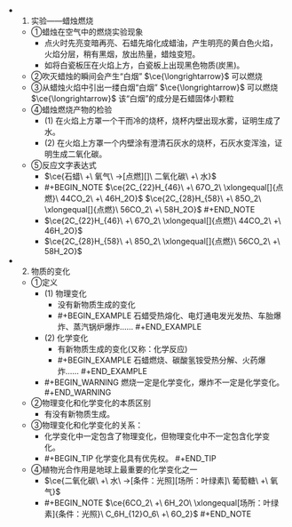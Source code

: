 -
  1. 实验——蜡烛燃烧
	- ①蜡烛在空气中的燃烧实验现象
		- 点火时先亮变暗再亮、石蜡先熔化成蜡油，产生明亮的黄白色火焰，火焰分层，稍有黑烟，放出热量，蜡烛变短。
		- 如将白瓷板压在火焰上方，白瓷板上出现黑色物质(炭黑)。
	- ②吹灭蜡烛的瞬间会产生“白烟” $\ce{\longrightarrow}$ 可以燃烧
	- ③从蜡烛火焰中引出一缕白烟“白烟” $\ce{\longrightarrow}$ 可以燃烧 $\ce{\longrightarrow}$ 该“白烟”的成分是石蜡固体小颗粒
	- ④蜡烛燃烧产物的检验
		- (1) 在火焰上方罩一个干而冷的烧杯，烧杯内壁出现水雾，证明生成了水。
		- (2) 在火焰上方罩一个内壁涂有澄清石灰水的烧杯，石灰水变浑浊，证明生成二氧化碳。
	- ⑤反应文字表达式
		- $\ce{石蜡\ +\ 氧气\ ->[点燃][]\ 二氧化碳\ +\ 水}$
		-
		  #+BEGIN_NOTE
		  $\ce{2C_{22}H_{46}\ +\ 67O_2\ \xlongequal[]{点燃}\ 44CO_2\ +\ 46H_2O}$
		  $\ce{2C_{28}H_{58}\ +\ 85O_2\ \xlongequal[]{点燃}\ 56CO_2\ +\ 58H_2O}$
		  #+END_NOTE
		- $\ce{2C_{22}H_{46}\ +\ 67O_2\ \xlongequal[]{点燃}\ 44CO_2\ +\ 46H_2O}$
		- $\ce{2C_{28}H_{58}\ +\ 85O_2\ \xlongequal[]{点燃}\ 56CO_2\ +\ 58H_2O}$
-
  2. 物质的变化
	- ①定义
		- (1) 物理变化
			- 没有新物质生成的变化
			-
			  #+BEGIN_EXAMPLE
			  石蜡受热熔化、电灯通电发光发热、车胎爆炸、蒸汽锅炉爆炸……
			  #+END_EXAMPLE
		- (2) 化学变化
			- 有新物质生成的变化(又称：化学反应)
			-
			  #+BEGIN_EXAMPLE
			  石蜡燃烧、碳酸氢铵受热分解、火药爆炸……
			  #+END_EXAMPLE
		-
		  #+BEGIN_WARNING
		  燃烧一定是化学变化，爆炸不一定是化学变化。
		  #+END_WARNING
	- ②物理变化和化学变化的本质区别
		- 有没有新物质生成。
	- ③物理变化和化学变化的关系：
		- 化学变化中一定包含了物理变化，但物理变化中不一定包含化学变化。
		-
		  #+BEGIN_TIP
		  化学变化具有优先权。
		  #+END_TIP
	- ④植物光合作用是地球上最重要的化学变化之一
		- $\ce{二氧化碳\ +\ 水\ ->[条件：光照][场所：叶绿素]\ 葡萄糖\ +\ 氧气}$
		-
		  #+BEGIN_NOTE
		  $\ce{6CO_2\ +\ 6H_2O\ \xlongequal[场所：叶绿素]{条件：光照}\ C_6H_{12}O_6\ +\ 6O_2}$
		  #+END_NOTE